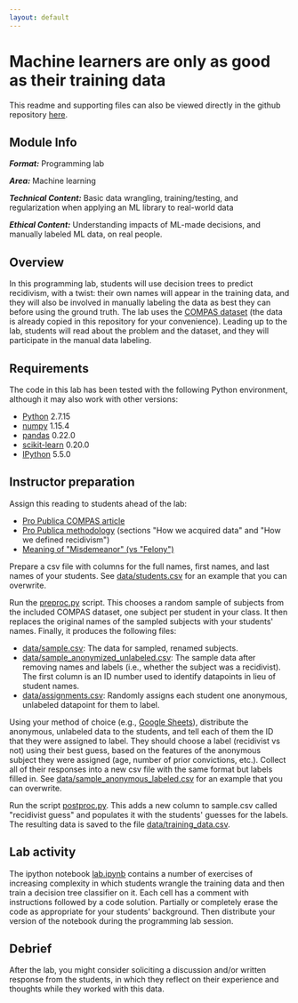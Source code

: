 ```yaml
---
layout: default
---
```


# Machine learners are only as good as their training data

This readme and supporting files can also be viewed directly in the github repository [here](https://github.com/garrettkatz/computer-conscience/tree/master/modules/ml/training). 

## Module Info

**_Format:_** Programming lab

**_Area:_** Machine learning

**_Technical Content:_** Basic data wrangling, training/testing, and regularization when applying an ML library to real-world data

**_Ethical Content:_** Understanding impacts of ML-made decisions, and manually labeled ML data, on real people.

## Overview

In this programming lab, students will use decision trees to predict recidivism, with a twist: their own names will appear in the training data, and they will also be involved in manually labeling the data as best they can before using the ground truth.  The lab uses the [COMPAS dataset](https://github.com/propublica/compas-analysis) (the data is already copied in this repository for your convenience).  Leading up to the lab, students will read about the problem and the dataset, and they will participate in the manual data labeling.

## Requirements

The code in this lab has been tested with the following Python environment, although it may also work with other versions:
- [Python](https://www.python.org/) 2.7.15
- [numpy](http://www.numpy.org/) 1.15.4
- [pandas](https://pandas.pydata.org/) 0.22.0
- [scikit-learn](https://scikit-learn.org/stable/) 0.20.0
- [IPython](https://ipython.org/) 5.5.0

## Instructor preparation

Assign this reading to students ahead of the lab:
- [Pro Publica COMPAS article](https://www.propublica.org/article/machine-bias-risk-assessments-in-criminal-sentencing)
- [Pro Publica methodology](https://www.propublica.org/article/how-we-analyzed-the-compas-recidivism-algorithm) (sections "How we acquired data" and "How we defined recidivism")
- [Meaning of "Misdemeanor" (vs "Felony")](https://en.wikipedia.org/wiki/Misdemeanor)

Prepare a csv file with columns for the full names, first names, and last names of your students.  See [data/students.csv](https://github.com/garrettkatz/computer-conscience/blob/master/modules/ml/training/data/students.csv) for an example that you can overwrite.

Run the [preproc.py](https://github.com/garrettkatz/computer-conscience/blob/master/modules/ml/training/preproc.py) script.  This chooses a random sample of subjects from the included COMPAS dataset, one subject per student in your class.  It then replaces the original names of the sampled subjects with your students' names.  Finally, it produces the following files:

- [data/sample.csv](https://github.com/garrettkatz/computer-conscience/blob/master/modules/ml/training/data/sample.csv): The data for sampled, renamed subjects.
- [data/sample_anonymized_unlabeled.csv](https://github.com/garrettkatz/computer-conscience/blob/master/modules/ml/training/data/sample_anonymous_unlabeled.csv): The sample data after removing names and labels (i.e., whether the subject was a recidivist).  The first column is an ID number used to identify datapoints in lieu of student names.
- [data/assignments.csv](https://github.com/garrettkatz/computer-conscience/blob/master/modules/ml/training/data/assignments.csv): Randomly assigns each student one anonymous, unlabeled datapoint for them to label.

Using your method of choice (e.g., [Google Sheets](https://www.google.com/sheets/about/)), distribute the anonymous, unlabeled data to the students, and tell each of them the ID that they were assigned to label.  They should choose a label (recidivist vs not) using their best guess, based on the features of the anonymous subject they were assigned (age, number of prior convictions, etc.).  Collect all of their responses into a new csv file with the same format but labels filled in.  See [data/sample_anonymous_labeled.csv](https://github.com/garrettkatz/computer-conscience/blob/master/modules/ml/training/data/sample_anonymous_labeled.csv) for an example that you can overwrite.

Run the script [postproc.py](https://github.com/garrettkatz/computer-conscience/blob/master/modules/ml/training/postproc.py).  This adds a new column to sample.csv called "recidivist guess" and populates it with the students' guesses for the labels.  The resulting data is saved to the file [data/training_data.csv](https://github.com/garrettkatz/computer-conscience/blob/master/modules/ml/training/data/training_data.csv).

## Lab activity

The ipython notebook [lab.ipynb](https://github.com/garrettkatz/computer-conscience/blob/master/modules/ml/training/lab.ipynb) contains a number of exercises of increasing complexity in which students wrangle the training data and then train a decision tree classifier on it.  Each cell has a comment with instructions followed by a code solution.  Partially or completely erase the code as appropriate for your students' background.  Then distribute your version of the notebook during the programming lab session.

## Debrief

After the lab, you might consider soliciting a discussion and/or written response from the students, in which they reflect on their experience and thoughts while they worked with this data.

